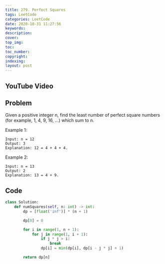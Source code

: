 ```yaml
---
title: 279. Perfect Squares
tags: LeetCode
categories: LeetCode
date: 2020-10-31 11:27:56
keywords:
description:
cover:
top_img:
toc:
toc_number:
copyright:
indexing:
layout: post
---
```


## YouTube Video

## Problem

Given a positive integer n, find the least number of perfect square numbers (for example, 1, 4, 9, 16, ...) which sum to n.

Example 1:

```
Input: n = 12
Output: 3
Explanation: 12 = 4 + 4 + 4.
```

Example 2:

```
Input: n = 13
Output: 2
Explanation: 13 = 4 + 9.
```

## Code

```python
class Solution:
    def numSquares(self, n: int) -> int:
        dp = [float('inf')] * (n + 1)

        dp[0] = 0

        for i in range(1, n + 1):
            for j in range(1, i + 1):
                if j * j > i:
                    break
                dp[i] = min(dp[i], dp[i - j * j] + 1)

        return dp[n]
```
